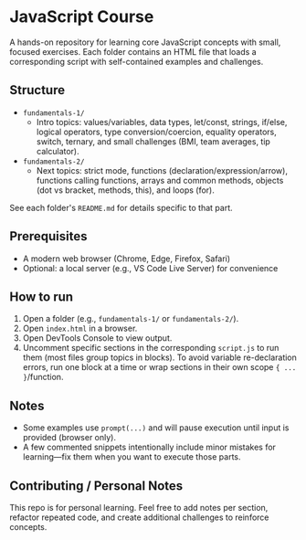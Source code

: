# JavaScript Course

A hands-on repository for learning core JavaScript concepts with small, focused exercises. Each folder contains an HTML file that loads a corresponding script with self-contained examples and challenges.

## Structure
- `fundamentals-1/`
  - Intro topics: values/variables, data types, let/const, strings, if/else, logical operators, type conversion/coercion, equality operators, switch, ternary, and small challenges (BMI, team averages, tip calculator).
- `fundamentals-2/`
  - Next topics: strict mode, functions (declaration/expression/arrow), functions calling functions, arrays and common methods, objects (dot vs bracket, methods, this), and loops (for).

See each folder's `README.md` for details specific to that part.

## Prerequisites
- A modern web browser (Chrome, Edge, Firefox, Safari)
- Optional: a local server (e.g., VS Code Live Server) for convenience

## How to run
1. Open a folder (e.g., `fundamentals-1/` or `fundamentals-2/`).
2. Open `index.html` in a browser.
3. Open DevTools Console to view output.
4. Uncomment specific sections in the corresponding `script.js` to run them (most files group topics in blocks). To avoid variable re-declaration errors, run one block at a time or wrap sections in their own scope `{ ... }`/function.

## Notes
- Some examples use `prompt(...)` and will pause execution until input is provided (browser only).
- A few commented snippets intentionally include minor mistakes for learning—fix them when you want to execute those parts.

## Contributing / Personal Notes
This repo is for personal learning. Feel free to add notes per section, refactor repeated code, and create additional challenges to reinforce concepts.
